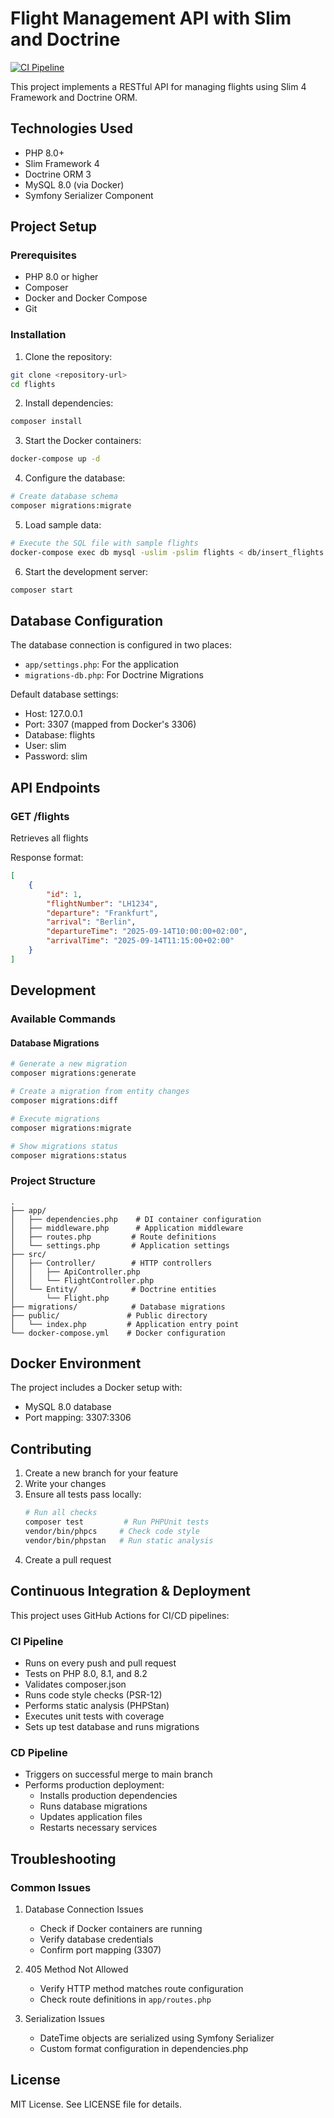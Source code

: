 # Flight Management API with Slim and Doctrine

[![CI Pipeline](https://github.com/Alizaher-info/slim-flights-management/actions/workflows/ci.yml/badge.svg)](https://github.com/Alizaher-info/slim-flights-management/actions/workflows/ci.yml)

This project implements a RESTful API for managing flights using Slim 4 Framework and Doctrine ORM.

## Technologies Used

- PHP 8.0+
- Slim Framework 4
- Doctrine ORM 3
- MySQL 8.0 (via Docker)
- Symfony Serializer Component

## Project Setup

### Prerequisites

- PHP 8.0 or higher
- Composer
- Docker and Docker Compose
- Git

### Installation

1. Clone the repository:
```bash
git clone <repository-url>
cd flights
```

2. Install dependencies:
```bash
composer install
```

3. Start the Docker containers:
```bash
docker-compose up -d
```

4. Configure the database:
```bash
# Create database schema
composer migrations:migrate
```

5. Load sample data:
```bash
# Execute the SQL file with sample flights
docker-compose exec db mysql -uslim -pslim flights < db/insert_flights.sql
```

6. Start the development server:
```bash
composer start
```

## Database Configuration

The database connection is configured in two places:
- `app/settings.php`: For the application
- `migrations-db.php`: For Doctrine Migrations

Default database settings:
- Host: 127.0.0.1
- Port: 3307 (mapped from Docker's 3306)
- Database: flights
- User: slim
- Password: slim

## API Endpoints

### GET /flights
Retrieves all flights

Response format:
```json
[
    {
        "id": 1,
        "flightNumber": "LH1234",
        "departure": "Frankfurt",
        "arrival": "Berlin",
        "departureTime": "2025-09-14T10:00:00+02:00",
        "arrivalTime": "2025-09-14T11:15:00+02:00"
    }
]
```

## Development

### Available Commands

#### Database Migrations
```bash
# Generate a new migration
composer migrations:generate

# Create a migration from entity changes
composer migrations:diff

# Execute migrations
composer migrations:migrate

# Show migrations status
composer migrations:status
```

### Project Structure

```
.
├── app/
│   ├── dependencies.php    # DI container configuration
│   ├── middleware.php      # Application middleware
│   ├── routes.php         # Route definitions
│   └── settings.php       # Application settings
├── src/
│   ├── Controller/        # HTTP controllers
│   │   ├── ApiController.php
│   │   └── FlightController.php
│   └── Entity/            # Doctrine entities
│       └── Flight.php
├── migrations/            # Database migrations
├── public/               # Public directory
│   └── index.php         # Application entry point
└── docker-compose.yml    # Docker configuration
```

## Docker Environment

The project includes a Docker setup with:
- MySQL 8.0 database
- Port mapping: 3307:3306

## Contributing

1. Create a new branch for your feature
2. Write your changes
3. Ensure all tests pass locally:
   ```bash
   # Run all checks
   composer test         # Run PHPUnit tests
   vendor/bin/phpcs     # Check code style
   vendor/bin/phpstan   # Run static analysis
   ```
4. Create a pull request

## Continuous Integration & Deployment

This project uses GitHub Actions for CI/CD pipelines:

### CI Pipeline
- Runs on every push and pull request
- Tests on PHP 8.0, 8.1, and 8.2
- Validates composer.json
- Runs code style checks (PSR-12)
- Performs static analysis (PHPStan)
- Executes unit tests with coverage
- Sets up test database and runs migrations

### CD Pipeline
- Triggers on successful merge to main branch
- Performs production deployment:
  - Installs production dependencies
  - Runs database migrations
  - Updates application files
  - Restarts necessary services

## Troubleshooting

### Common Issues

1. Database Connection Issues
   - Check if Docker containers are running
   - Verify database credentials
   - Confirm port mapping (3307)

2. 405 Method Not Allowed
   - Verify HTTP method matches route configuration
   - Check route definitions in `app/routes.php`

3. Serialization Issues
   - DateTime objects are serialized using Symfony Serializer
   - Custom format configuration in dependencies.php

## License

MIT License. See LICENSE file for details.

